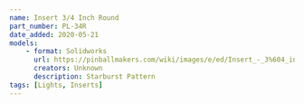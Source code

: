 ```yaml
---
name: Insert 3/4 Inch Round
part_number: PL-34R
date_added: 2020-05-21
models:
    - format: Solidworks
      url: https://pinballmakers.com/wiki/images/e/ed/Insert_-_3%604_inch_RND_PL-34RAS.SLDPRT
      creators: Unknown
      description: Starburst Pattern
tags: [Lights, Inserts]
---
```

